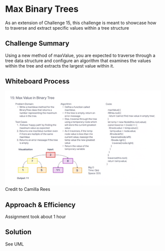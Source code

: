 # Max Binary Trees
As an extension of Challenge 15, this challenge is meant to showcase how to traverse and extract specific values within a tree structure

## Challenge Summary
Using a new method of maxValue, you are expected to traverse through a tree data structure and configure an algorithm that examines the values within the tree and extracts the largest value within it.

## Whiteboard Process
![Code Challenge 16](Screenshots/CodeChallenge16.png)
Credit to Camilla Rees

## Approach & Efficiency
Assignment took about 1 hour

## Solution
See UML